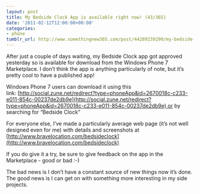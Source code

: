 ```yaml
---
layout: post
title: My Bedside Clock App is available right now! (43/365)
date: '2011-02-12T12:00:00+00:00'
categories:
- phone
tumblr_url: http://www.somethingnew365.com/post/44289239290/my-bedside-clock-app-is-available-right-now-4
---
```

After just a couple of days waiting, my Bedside Clock app got approved yesterday so is available for download from the Windows Phone 7 Marketplace. I don’t think the app is anything particularly of note, but it’s pretty cool to have a published app!

Windows Phone 7 users can download it using this link: [http://social.zune.net/redirect?type=phoneApp&id=2670018c-c233-e011-854c-00237de2db9e](http://social.zune.net/redirect?type=phoneApp&id=2670018c-c233-e011-854c-00237de2db9e) or by searching for “Bedside Clock”

For everyone else, I’ve made a particularly average web page (it’s not well designed even for me) with details and screenshots at [http://www.bravelocation.com/bedsideclock](http://www.bravelocation.com/bedsideclock)

If you do give it a try, be sure to give feedback on the app in the Marketplace - good or bad :-)

The bad news is I don’t have a constant source of new things now it’s done. The good news is I can get on with something more interesting in my side projects.
